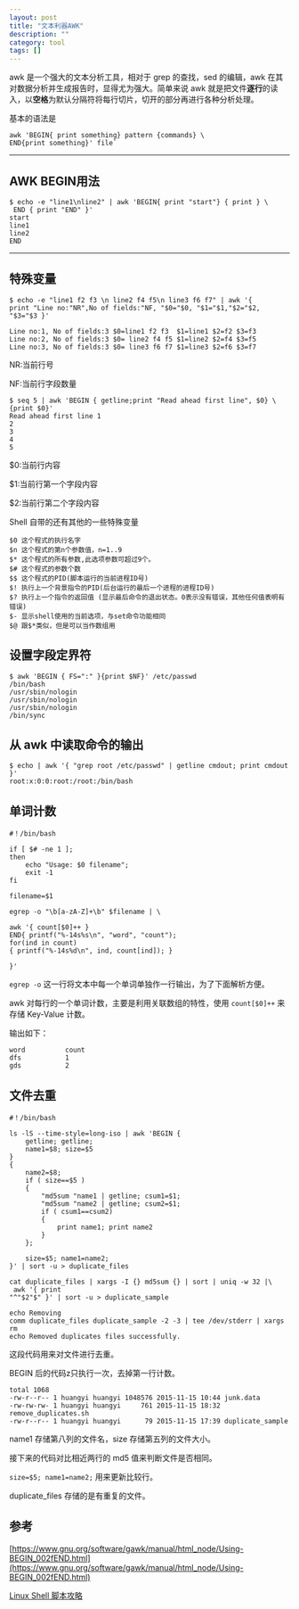 ```yaml
---
layout: post
title: "文本利器AWK"
description: ""
category: tool
tags: []
---
```


awk 是一个强大的文本分析工具，相对于 grep 的查找，sed 的编辑，awk 在其对数据分析并生成报告时，显得尤为强大。简单来说 awk 就是把文件**逐行**的读入，以**空格**为默认分隔符将每行切片，切开的部分再进行各种分析处理。

基本的语法是 

```
awk 'BEGIN{ print something} pattern {commands} \
END{print something}' file`
```

-------------------------------

## AWK BEGIN用法
```
$ echo -e "line1\nline2" | awk 'BEGIN{ print "start"} { print } \
 END { print "END" }'
start
line1
line2
END
```

-------------------------------
## 特殊变量
```
$ echo -e "line1 f2 f3 \n line2 f4 f5\n line3 f6 f7" | awk '{
print "Line no:"NR",No of fields:"NF, "$0="$0, "$1="$1,"$2="$2, "$3="$3 }'

Line no:1, No of fields:3 $0=line1 f2 f3  $1=line1 $2=f2 $3=f3
Line no:2, No of fields:3 $0= line2 f4 f5 $1=line2 $2=f4 $3=f5
Line no:3, No of fields:3 $0= line3 f6 f7 $1=line3 $2=f6 $3=f7
```

NR:当前行号

NF:当前行字段数量

```
$ seq 5 | awk 'BEGIN { getline;print "Read ahead first line", $0} \
{print $0}'
Read ahead first line 1
2
3
4
5
```
$0:当前行内容

$1:当前行第一个字段内容

$2:当前行第二个字段内容

Shell 自带的还有其他的一些特殊变量

```
$0 这个程式的执行名字
$n 这个程式的第n个参数值，n=1..9
$* 这个程式的所有参数,此选项参数可超过9个。
$# 这个程式的参数个数
$$ 这个程式的PID(脚本运行的当前进程ID号)
$! 执行上一个背景指令的PID(后台运行的最后一个进程的进程ID号)
$? 执行上一个指令的返回值 (显示最后命令的退出状态。0表示没有错误，其他任何值表明有错误)
$- 显示shell使用的当前选项，与set命令功能相同
$@ 跟$*类似，但是可以当作数组用
```

## 设置字段定界符

```
$ awk 'BEGIN { FS=":" }{print $NF}' /etc/passwd
/bin/bash
/usr/sbin/nologin
/usr/sbin/nologin
/usr/sbin/nologin
/bin/sync
```

## 从 awk 中读取命令的输出

```
$ echo | awk '{ "grep root /etc/passwd" | getline cmdout; print cmdout }'
root:x:0:0:root:/root:/bin/bash
```

## 单词计数

```
#！/bin/bash

if [ $# -ne 1 ];
then
    echo "Usage: $0 filename";
    exit -1
fi

filename=$1

egrep -o "\b[a-zA-Z]+\b" $filename | \

awk '{ count[$0]++ }
END{ printf("%-14s%s\n", "word", "count");
for(ind in count)
{ printf("%-14s%d\n", ind, count[ind]); }

}'
```

`egrep -o` 这一行将文本中每一个单词单独作一行输出，为了下面解析方便。

awk 对每行的一个单词计数，主要是利用关联数组的特性，使用 `count[$0]++` 来存储 Key-Value 计数。

输出如下：

```
word          count
dfs           1
gds           2
```

## 文件去重

```
#！/bin/bash

ls -lS --time-style=long-iso | awk 'BEGIN {
    getline; getline;
    name1=$8; size=$5
}
{
    name2=$8;
    if ( size==$5 )
    {
        "md5sum "name1 | getline; csum1=$1;
        "md5sum "name2 | getline; csum2=$1;
        if ( csum1==csum2)
        {
            print name1; print name2
        }
    };

    size=$5; name1=name2;
}' | sort -u > duplicate_files

cat duplicate_files | xargs -I {} md5sum {} | sort | uniq -w 32 |\
 awk '{ print
"^"$2"$" }' | sort -u > duplicate_sample

echo Removing
comm duplicate_files duplicate_sample -2 -3 | tee /dev/stderr | xargs rm  
echo Removed duplicates files successfully.
```
这段代码用来对文件进行去重。

BEGIN 后的代码z只执行一次，去掉第一行计数。


```
total 1068
-rw-r--r-- 1 huangyi huangyi 1048576 2015-11-15 10:44 junk.data
-rw-rw-rw- 1 huangyi huangyi     761 2015-11-15 18:32 remove_duplicates.sh
-rw-r--r-- 1 huangyi huangyi      79 2015-11-15 17:39 duplicate_sample
```

name1 存储第八列的文件名，size 存储第五列的文件大小。

接下来的代码对比相近两行的 md5 值来判断文件是否相同。

`size=$5; name1=name2;` 用来更新比较行。

duplicate_files 存储的是有重复的文件。

## 参考

[https://www.gnu.org/software/gawk/manual/html_node/Using-BEGIN_002fEND.html](https://www.gnu.org/software/gawk/manual/html_node/Using-BEGIN_002fEND.html)

[Linux Shell 脚本攻略](http://book.douban.com/subject/6889456/)



